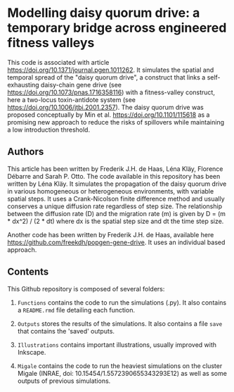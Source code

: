# Modelling daisy quorum drive: a temporary bridge across engineered fitness valleys 

This code is associated with article <https://doi.org/10.1371/journal.pgen.1011262>. It simulates the spatial and temporal spread of the "daisy quorum drive", a construct that links a self-exhausting daisy-chain gene drive (see <https://doi.org/10.1073/pnas.1716358116>) with a fitness-valley construct, here a two-locus toxin-antidote system (see <https://doi.org/10.1006/jtbi.2001.2357>). The daisy quorum drive was proposed conceptually by Min et al. <https://doi.org/10.1101/115618> as a promising new approach to reduce the risks of spillovers while maintaining a low introduction threshold.

## Authors

This article has been written by Frederik J.H. de Haas, Léna Kläy, Florence Débarre and Sarah P. Otto. The code available in this repository has been written by Léna Kläy. It simulates the propagation of the daisy quorum drive in various homogeneous or heterogeneous environments, with variable spatial steps. It uses a Crank-Nicolson finite difference method and usually conserves a unique diffusion rate regardless of step size. The  relationship between the diffusion rate (D) and the migration rate (m) is given by D = (m * dx^2) / (2 * dt) where dx is the spatial step size and dt the time step size.

Another code has been written by Frederik J.H. de Haas, available here <https://github.com/freekdh/popgen-gene-drive>. It uses an individual based approach.  

## Contents

This Github repository is composed of several folders:

1) `Functions` contains the code to run the simulations (.py). It also contains a `README.rmd` file detailing each function.

2) `Outputs` stores the results of the simulations. It also contains a file `save` that contains the 'saved' outputs.

3) `Illustrations` contains important illustrations, usually improved with Inkscape.

4) `Migale` contains the code to run the heaviest simulations on the cluster Migale (INRAE, doi: 10.15454/1.5572390655343293E12) as well as some outputs of previous simulations.
